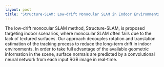 ```yaml
---
layout: post
title: "Structure-SLAM: Low-drift Monocular SLAM in Indoor Environments"
---
```

The low-drift monocular SLAM method, Structure-SLAM, is proposed targeting indoor scenarios, where monocular SLAM often fails due to the lack of textured surfaces. Our approach decouples rotation and translation estimation of the tracking process to reduce the long-term drift in indoor environments. In order to take full advantage of the available geometric information in the scene, surface normals are predicted by a convolutional neural network from each input RGB image in real-time.
